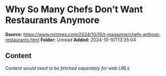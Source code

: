 # Why So Many Chefs Don’t Want Restaurants Anymore

**Source:** https://www.nytimes.com/2024/10/10/t-magazine/chefs-without-restaurants.html
**Folder:** Unread
**Added:** 2024-10-10T13:35:04




## Content
*Content would need to be fetched separately for web URLs*
